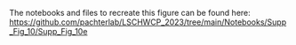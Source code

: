 The notebooks and files to recreate this figure can be found here:  
https://github.com/pachterlab/LSCHWCP_2023/tree/main/Notebooks/Supp_Fig_10/Supp_Fig_10e